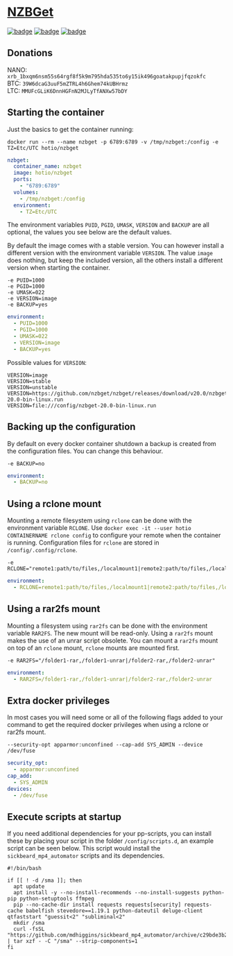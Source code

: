 # [NZBGet](https://github.com/nzbget/nzbget)

[![badge](https://images.microbadger.com/badges/image/hotio/nzbget.svg)](https://microbadger.com/images/hotio/nzbget "Get your own image badge on microbadger.com")
[![badge](https://images.microbadger.com/badges/version/hotio/nzbget.svg)](https://microbadger.com/images/hotio/nzbget "Get your own version badge on microbadger.com")
[![badge](https://images.microbadger.com/badges/commit/hotio/nzbget.svg)](https://microbadger.com/images/hotio/nzbget "Get your own commit badge on microbadger.com")

## Donations

NANO: `xrb_1bxqm6nsm55s64rgf8f5k9m795hda535to6y15ik496goatakpupjfqzokfc`  
BTC: `39W6dcaG3uuF5mZTRL4h6Ghem74kUBHrmz`  
LTC: `MMUFcGLiK6DnnHGFnN2MJLyTfANXw57bDY`

## Starting the container

Just the basics to get the container running:

```shell
docker run --rm --name nzbget -p 6789:6789 -v /tmp/nzbget:/config -e TZ=Etc/UTC hotio/nzbget
```

```yaml
nzbget:
  container_name: nzbget
  image: hotio/nzbget
  ports:
    - "6789:6789"
  volumes:
    - /tmp/nzbget:/config
  environment:
    - TZ=Etc/UTC
```

The environment variables `PUID`, `PGID`, `UMASK`, `VERSION` and `BACKUP` are all optional, the values you see below are the default values.

By default the image comes with a stable version. You can however install a different version with the environment variable `VERSION`. The value `image` does nothing, but keep the included version, all the others install a different version when starting the container.

```shell
-e PUID=1000
-e PGID=1000
-e UMASK=022
-e VERSION=image
-e BACKUP=yes
```

```yaml
environment:
  - PUID=1000
  - PGID=1000
  - UMASK=022
  - VERSION=image
  - BACKUP=yes
```

Possible values for `VERSION`:

```shell
VERSION=image
VERSION=stable
VERSION=unstable
VERSION=https://github.com/nzbget/nzbget/releases/download/v20.0/nzbget-20.0-bin-linux.run
VERSION=file:///config/nzbget-20.0-bin-linux.run
```

## Backing up the configuration

By default on every docker container shutdown a backup is created from the configuration files. You can change this behaviour.

```shell
-e BACKUP=no
```

```yaml
environment:
  - BACKUP=no
```

## Using a rclone mount

Mounting a remote filesystem using `rclone` can be done with the environment variable `RCLONE`. Use `docker exec -it --user hotio CONTAINERNAME rclone config` to configure your remote when the container is running. Configuration files for `rclone` are stored in `/config/.config/rclone`.

```shell
-e RCLONE="remote1:path/to/files,/localmount1|remote2:path/to/files,/localmount2"
```

```yaml
environment:
  - RCLONE=remote1:path/to/files,/localmount1|remote2:path/to/files,/localmount2
```

## Using a rar2fs mount

Mounting a filesystem using `rar2fs` can be done with the environment variable `RAR2FS`. The new mount will be read-only. Using a `rar2fs` mount makes the use of an unrar script obsolete. You can mount a `rar2fs` mount on top of an `rclone` mount, `rclone` mounts are mounted first.

```shell
-e RAR2FS="/folder1-rar,/folder1-unrar|/folder2-rar,/folder2-unrar"
```

```yaml
environment:
  - RAR2FS=/folder1-rar,/folder1-unrar|/folder2-rar,/folder2-unrar
```

## Extra docker privileges

In most cases you will need some or all of the following flags added to your command to get the required docker privileges when using a rclone or rar2fs mount.

```shell
--security-opt apparmor:unconfined --cap-add SYS_ADMIN --device /dev/fuse
```

```yaml
security_opt:
  - apparmor:unconfined
cap_add:
  - SYS_ADMIN
devices:
  - /dev/fuse
```

## Execute scripts at startup

If you need additional dependencies for your pp-scripts, you can install these by placing your script in the folder `/config/scripts.d`, an example script can be seen below. This script would install the `sickbeard_mp4_automator` scripts and its dependencies.

```shell
#!/bin/bash

if [[ ! -d /sma ]]; then
  apt update
  apt install -y --no-install-recommends --no-install-suggests python-pip python-setuptools ffmpeg
  pip --no-cache-dir install requests requests[security] requests-cache babelfish stevedore==1.19.1 python-dateutil deluge-client qtfaststart "guessit<2" "subliminal<2"
  mkdir /sma
  curl -fsSL "https://github.com/mdhiggins/sickbeard_mp4_automator/archive/c29bde3b2b4cfc194e5bb3a868b248acd2780d89.tar.gz" | tar xzf - -C "/sma" --strip-components=1
fi
```
